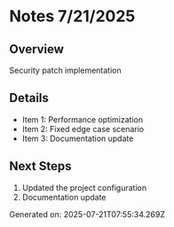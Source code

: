 # Notes 7/21/2025

## Overview
Security patch implementation

## Details
- Item 1: Performance optimization
- Item 2: Fixed edge case scenario
- Item 3: Documentation update

## Next Steps
1. Updated the project configuration
2. Documentation update

Generated on: 2025-07-21T07:55:34.269Z
